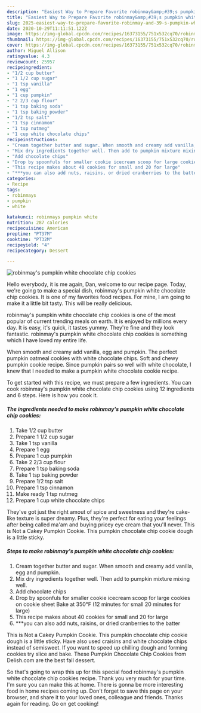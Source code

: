 ```yaml
---
description: "Easiest Way to Prepare Favorite robinmay&amp;#39;s pumpkin white chocolate chip cookies"
title: "Easiest Way to Prepare Favorite robinmay&amp;#39;s pumpkin white chocolate chip cookies"
slug: 2025-easiest-way-to-prepare-favorite-robinmay-and-39-s-pumpkin-white-chocolate-chip-cookies
date: 2020-10-29T11:11:51.122Z
image: https://img-global.cpcdn.com/recipes/16373155/751x532cq70/robinmays-pumpkin-white-chocolate-chip-cookies-recipe-main-photo.jpg
thumbnail: https://img-global.cpcdn.com/recipes/16373155/751x532cq70/robinmays-pumpkin-white-chocolate-chip-cookies-recipe-main-photo.jpg
cover: https://img-global.cpcdn.com/recipes/16373155/751x532cq70/robinmays-pumpkin-white-chocolate-chip-cookies-recipe-main-photo.jpg
author: Miguel Allison
ratingvalue: 4.3
reviewcount: 25957
recipeingredient:
- "1/2 cup butter"
- "1 1/2 cup sugar"
- "1 tsp vanilla"
- "1 egg"
- "1 cup pumpkin"
- "2 2/3 cup flour"
- "1 tsp baking soda"
- "1 tsp baking powder"
- "1/2 tsp salt"
- "1 tsp cinnamon"
- "1 tsp nutmeg"
- "1 cup white chocolate chips"
recipeinstructions:
- "Cream together butter and sugar. When smooth and creamy add vanilla, egg and pumpkin."
- "Mix dry ingredients together well. Then add to pumpkin mixture mixing well."
- "Add chocolate chips"
- "Drop by spoonfuls for smaller cookie icecream scoop for large cookies on cookie sheet  Bake at 350°F  (12 minutes for small 20 minutes for large)"
- "This recipe makes about 40 cookies for small and 20 for large"
- "***you can also add nuts, raisins, or dried cranberries to the batter"
categories:
- Recipe
tags:
- robinmays
- pumpkin
- white

katakunci: robinmays pumpkin white 
nutrition: 287 calories
recipecuisine: American
preptime: "PT37M"
cooktime: "PT32M"
recipeyield: "4"
recipecategory: Dessert

---
```



![robinmay&#39;s pumpkin white chocolate chip cookies](https://img-global.cpcdn.com/recipes/16373155/751x532cq70/robinmays-pumpkin-white-chocolate-chip-cookies-recipe-main-photo.jpg)

Hello everybody, it is me again, Dan, welcome to our recipe page. Today, we're going to make a special dish, robinmay&#39;s pumpkin white chocolate chip cookies. It is one of my favorites food recipes. For mine, I am going to make it a little bit tasty. This will be really delicious.

robinmay&#39;s pumpkin white chocolate chip cookies is one of the most popular of current trending meals on earth. It is enjoyed by millions every day. It is easy, it's quick, it tastes yummy. They're fine and they look fantastic. robinmay&#39;s pumpkin white chocolate chip cookies is something which I have loved my entire life.

When smooth and creamy add vanilla, egg and pumpkin. The perfect pumpkin oatmeal cookies with white chocolate chips. Soft and chewy pumpkin cookie recipe. Since pumpkin pairs so well with white chocolate, I knew that I needed to make a pumpkin white chocolate cookie recipe.


To get started with this recipe, we must prepare a few ingredients. You can cook robinmay&#39;s pumpkin white chocolate chip cookies using 12 ingredients and 6 steps. Here is how you cook it.

<!--inarticleads1-->

##### The ingredients needed to make robinmay&#39;s pumpkin white chocolate chip cookies:

1. Take 1/2 cup butter
1. Prepare 1 1/2 cup sugar
1. Take 1 tsp vanilla
1. Prepare 1 egg
1. Prepare 1 cup pumpkin
1. Take 2 2/3 cup flour
1. Prepare 1 tsp baking soda
1. Take 1 tsp baking powder
1. Prepare 1/2 tsp salt
1. Prepare 1 tsp cinnamon
1. Make ready 1 tsp nutmeg
1. Prepare 1 cup white chocolate chips


They&#39;ve got just the right amout of spice and sweetness and they&#39;re cake-like texture is super dreamy. Plus, they&#39;re perfect for eating your feelings after being called ma&#39;am and buying pricey eye cream that you&#39;ll never. This is Not a Cakey Pumpkin Cookie. This pumpkin chocolate chip cookie dough is a little sticky. 

<!--inarticleads2-->

##### Steps to make robinmay&#39;s pumpkin white chocolate chip cookies:

1. Cream together butter and sugar. When smooth and creamy add vanilla, egg and pumpkin.
1. Mix dry ingredients together well. Then add to pumpkin mixture mixing well.
1. Add chocolate chips
1. Drop by spoonfuls for smaller cookie icecream scoop for large cookies on cookie sheet  Bake at 350°F  (12 minutes for small 20 minutes for large)
1. This recipe makes about 40 cookies for small and 20 for large
1. ***you can also add nuts, raisins, or dried cranberries to the batter


This is Not a Cakey Pumpkin Cookie. This pumpkin chocolate chip cookie dough is a little sticky. Have also used craisins and white chocolate chips instead of semisweet. If you want to speed up chilling dough and forming cookies try slice and bake. These Pumpkin Chocolate Chip Cookies from Delish.com are the best fall dessert. 

So that's going to wrap this up for this special food robinmay&#39;s pumpkin white chocolate chip cookies recipe. Thank you very much for your time. I'm sure you can make this at home. There is gonna be more interesting food in home recipes coming up. Don't forget to save this page on your browser, and share it to your loved ones, colleague and friends. Thanks again for reading. Go on get cooking!
